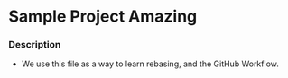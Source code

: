 # Sample Project Amazing

### Description
- We use this file as a way to learn rebasing, and the GitHub Workflow.
